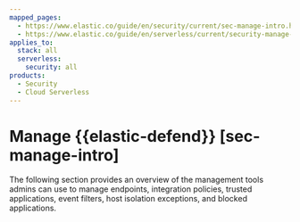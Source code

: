 ```yaml
---
mapped_pages:
  - https://www.elastic.co/guide/en/security/current/sec-manage-intro.html
  - https://www.elastic.co/guide/en/serverless/current/security-manage-endpoint-protection.html
applies_to:
  stack: all
  serverless:
    security: all
products:
  - Security
  - Cloud Serverless
---
```


# Manage {{elastic-defend}} [sec-manage-intro]

The following section provides an overview of the management tools admins can use to manage endpoints, integration policies, trusted applications, event filters, host isolation exceptions, and blocked applications.

